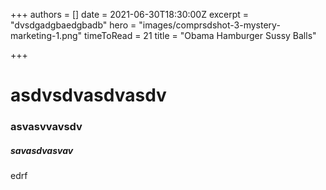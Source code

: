 +++
authors = []
date = 2021-06-30T18:30:00Z
excerpt = "dvsdgadgbaedgbadb"
hero = "images/comprsdshot-3-mystery-marketing-1.png"
timeToRead = 21
title = "Obama Hamburger Sussy Balls"

+++
# asdvsdvasdvasdv

### asvasvvavsdv

##### savasdvasvav

edrf